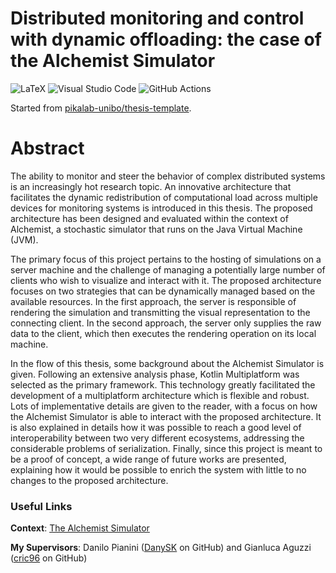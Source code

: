 # Distributed monitoring and control with dynamic offloading: the case of the Alchemist Simulator
![LaTeX](https://img.shields.io/badge/latex-%23008080.svg?style=for-the-badge&logo=latex&logoColor=white)
![Visual Studio Code](https://img.shields.io/badge/Visual%20Studio%20Code-0078d7.svg?style=for-the-badge&logo=visual-studio-code&logoColor=white)
![GitHub Actions](https://img.shields.io/badge/github%20actions-%232671E5.svg?style=for-the-badge&logo=githubactions&logoColor=white)

Started from [pikalab-unibo/thesis-template](https://github.com/pikalab-unibo/thesis-template).

# Abstract

The ability to monitor and steer the behavior of complex distributed systems is an increasingly hot research topic.
An innovative architecture that facilitates the dynamic redistribution of computational load across multiple devices
 for monitoring systems is introduced in this thesis. The proposed architecture has been designed and evaluated within
 the context of Alchemist, a stochastic simulator that runs on the Java Virtual Machine (JVM).

The primary focus of this project pertains to the hosting of simulations on a server machine and the challenge of
managing a potentially large number of clients who wish to visualize and interact with it. The proposed architecture
focuses on two strategies that can be dynamically managed based on the available resources. In the first approach,
the server is responsible of rendering the simulation and transmitting the visual representation to the connecting
client.
In the second approach, the server only supplies the raw data to the client, which then executes the rendering
 operation on its local machine.

In the flow of this thesis, some background about the Alchemist Simulator is given.
Following an extensive analysis phase, Kotlin Multiplatform was selected as the primary framework.
This technology greatly facilitated the development of a multiplatform architecture which is flexible and robust.
Lots of implementative details are given to the reader, with a focus on how the Alchemist Simulator is able to
interact with the proposed architecture. It is also explained in details how it was possible to reach a good level
of interoperability between two very different ecosystems, addressing the considerable problems of serialization.
Finally, since this project is meant to be a proof of concept, a wide range of future works are presented, explaining
how it would be possible to enrich the system with little to no changes to the proposed architecture.

### Useful Links
__Context__: [The Alchemist Simulator](https://github.com/AlchemistSimulator/)

__My Supervisors__: Danilo Pianini ([DanySK](https://github.com/DanySK) on GitHub) and Gianluca Aguzzi ([cric96](https://github.com/cric96) on GitHub)
